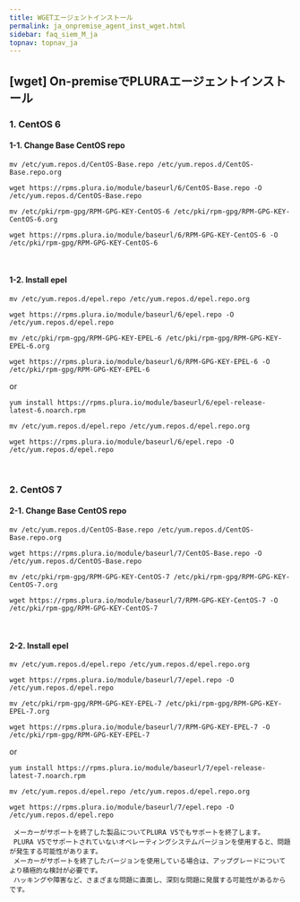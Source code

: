 ```yaml
---
title: WGETエージェントインストール
permalink: ja_onpremise_agent_inst_wget.html
sidebar: faq_siem_M_ja
topnav: topnav_ja
---
```


## [wget] On-premiseでPLURAエージェントインストール

### 1. CentOS 6

#### 1-1. Change Base CentOS repo

`mv /etc/yum.repos.d/CentOS-Base.repo /etc/yum.repos.d/CentOS-Base.repo.org`

`wget https://rpms.plura.io/module/baseurl/6/CentOS-Base.repo -O /etc/yum.repos.d/CentOS-Base.repo`


`mv /etc/pki/rpm-gpg/RPM-GPG-KEY-CentOS-6 /etc/pki/rpm-gpg/RPM-GPG-KEY-CentOS-6.org`

`wget https://rpms.plura.io/module/baseurl/6/RPM-GPG-KEY-CentOS-6 -O /etc/pki/rpm-gpg/RPM-GPG-KEY-CentOS-6`

<br />

#### 1-2. Install epel

`mv /etc/yum.repos.d/epel.repo /etc/yum.repos.d/epel.repo.org`

`wget https://rpms.plura.io/module/baseurl/6/epel.repo -O /etc/yum.repos.d/epel.repo`


`mv /etc/pki/rpm-gpg/RPM-GPG-KEY-EPEL-6 /etc/pki/rpm-gpg/RPM-GPG-KEY-EPEL-6.org`

`wget https://rpms.plura.io/module/baseurl/6/RPM-GPG-KEY-EPEL-6 -O /etc/pki/rpm-gpg/RPM-GPG-KEY-EPEL-6`

or

`yum install https://rpms.plura.io/module/baseurl/6/epel-release-latest-6.noarch.rpm`

`mv /etc/yum.repos.d/epel.repo /etc/yum.repos.d/epel.repo.org`

`wget https://rpms.plura.io/module/baseurl/6/epel.repo -O /etc/yum.repos.d/epel.repo`

<br />

### 2. CentOS 7

#### 2-1. Change Base CentOS repo

`mv /etc/yum.repos.d/CentOS-Base.repo /etc/yum.repos.d/CentOS-Base.repo.org`

`wget https://rpms.plura.io/module/baseurl/7/CentOS-Base.repo -O /etc/yum.repos.d/CentOS-Base.repo`


`mv /etc/pki/rpm-gpg/RPM-GPG-KEY-CentOS-7 /etc/pki/rpm-gpg/RPM-GPG-KEY-CentOS-7.org`

`wget https://rpms.plura.io/module/baseurl/7/RPM-GPG-KEY-CentOS-7 -O /etc/pki/rpm-gpg/RPM-GPG-KEY-CentOS-7`

<br />

#### 2-2. Install epel

`mv /etc/yum.repos.d/epel.repo /etc/yum.repos.d/epel.repo.org`

`wget https://rpms.plura.io/module/baseurl/7/epel.repo -O /etc/yum.repos.d/epel.repo`


`mv /etc/pki/rpm-gpg/RPM-GPG-KEY-EPEL-7 /etc/pki/rpm-gpg/RPM-GPG-KEY-EPEL-7.org`

`wget https://rpms.plura.io/module/baseurl/7/RPM-GPG-KEY-EPEL-7 -O /etc/pki/rpm-gpg/RPM-GPG-KEY-EPEL-7`

or

`yum install https://rpms.plura.io/module/baseurl/7/epel-release-latest-7.noarch.rpm`

`mv /etc/yum.repos.d/epel.repo /etc/yum.repos.d/epel.repo.org`

`wget https://rpms.plura.io/module/baseurl/7/epel.repo -O /etc/yum.repos.d/epel.repo`

     メーカーがサポートを終了した製品についてPLURA V5でもサポートを終了します。
     PLURA V5でサポートされていないオペレーティングシステムバージョンを使用すると、問題が発生する可能性があります。
     メーカーがサポートを終了したバージョンを使用している場合は、アップグレードについてより積極的な検討が必要です。
     ハッキングや障害など、さまざまな問題に直面し、深刻な問題に発展する可能性があるからです。